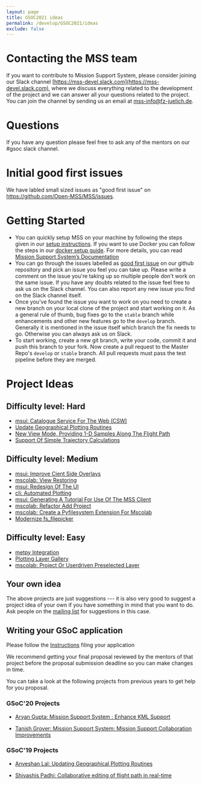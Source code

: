 ```yaml
---
layout: page
title: GSOC2021 ideas
permalink: /develop/GSOC2021/ideas
exclude: false
---
```


# Contacting the MSS team
If you want to contribute to Mission Support System, 
please consider joining our Slack channel [https://mss-devel.slack.com](https://mss-devel.slack.com), 
where we discuss everything related to the development of the project and we can answer 
all your questions related to the project. You can join the channel by sending us an 
email at <mss-info@fz-juelich.de>.

# Questions 
If you have any question please feel free to ask any of the mentors on our #gsoc slack channel.

# Initial good first issues
We have labled small sized issues as "good first issue" on <https://github.com/Open-MSS/MSS/issues>.

# Getting Started
 - You can quickly setup MSS on your machine by following the steps given in our [setup instructions](/develop/Setup-Instructions). If you want to use Docker you can follow the steps in our [docker setup guide](/develop/docker_images). For more details, you can read [Mission Support System’s Documentation](https://mss.readthedocs.io/en/stable)
 - You can go through the issues labelled as [good first issue](https://github.com/Open-MSS/MSS/issues?q=is%3Aissue+is%3Aopen+label%3A%22good+first+issue%22) on our github repository and pick an issue you feel you can take up. Please write a comment on the issue you're taking up so multiple people don't work on the same issue. If you have any doubts related to the issue feel free to ask us on the Slack channel. You can also report any new issue you find on the Slack channel itself.
 - Once you've found the issue you want to work on you need to create a new branch on your local clone of the project and start working on it. As a general rule of thumb, bug fixes go to the `stable` branch while enhancements and other new features go to the `develop` branch. Generally it is mentioned in the issue itself which branch the fix needs to go. Otherwise you can always ask us on Slack.
 - To start working, create a new git branch, write your code, commit it and push this branch to your fork. Now create a pull request to the Master Repo's `develop` or `stable` branch. All pull requests must pass the test pipeline before they are merged.


# Project Ideas

## Difficulty level: Hard
 * [msui: Catalogue Service For The Web (CSW)](/develop/GSOC2021/catalogue_service_for_the_web)
 * [Update Geographical Plotting Routines](/develop/GSOC2021/update_geographical_plotting_routines)
 * [New View Mode, Providing 1-D Samples Along The Flight Path](/develop/GSOC2021/new_1D_view_mode) 
 * [Support Of Simple Trajectory Calculations](/develop/GSOC2021/support_of_simple_trajectory_calculations)


## Difficulty level: Medium
 * [msui: Improve Cient Side Overlays](/develop/GSOC2021/client_side_overlays)
 * [mscolab: View Restoring](/develop/GSOC2021/view_restoring)
 * [msui: Redesign Of The UI](/develop/GSOC2021/msui_ui_redisign)
 * [cli: Automated Plotting](/develop/GSOC2021/automated_plotting)
 * [msui: Generating A Tutorial For Use Of The MSS Client](/develop/GSOC2021/generate_a_tutorial)
 * [mscolab: Refactor Add Project](/develop/GSOC2021/refactor_add_project)
 * [mscolab: Create a Pyfilesystem Extension For Mscolab](/develop/GSOC2021/pyfilesystem_extension_for_mscolab)
 * [Modernize fs_filepicker](/develop/GSOC2021/modernize_fs_filepicker)

## Difficulty level: Easy
 * [metpy Integration](/develop/GSOC2021/metpy_integration)
 * [Plotting Layer Gallery](/develop/GSOC2021/plotting_layer_gallery)
 * [mscolab: Project Or Userdriven Preselected Layer](/develop/GSOC2021/project_or_userdriven_preselected_layer)


## Your own idea

The above projects are just suggestions --- it is also very good to suggest a project idea of your own if you have
something in mind that you want to do. Ask people on the 
[mailing list](https://lists.fz-juelich.de/mailman/listinfo/mss-info) for suggestions in this case.




## Writing your GSoC application

Please follow the [Instructions](/develop/GSOC2021/instructions) filing your application

We recommend getting your final proposal reviewed by the mentors of that project before the 
proposal submission deadline so you can make changes in time.

You can take a look at the following projects from previous years to get help for you proposal.

### GSoC'20 Projects

- [Aryan Gupta: Mission Support System : Enhance KML Support](https://github.com/Open-MSS/MSS/wiki/KML:-Enhance-KML-Support---GSoC-2020)

- [Tanish Grover: Mission Support System: Mission Support Collaboration Improvements](https://github.com/Open-MSS/MSS/wiki/Mscolab:-Mission-Support-Collaboration-Improvements---GSoC-2020)

### GSoC'19 Projects

- [Anveshan Lal: Updating Geographical Plotting Routines](https://github.com/Open-MSS/MSS/wiki/Cartopy:-Updating-Geographical-Plotting-Routines----GSoC-2019)

- [Shivashis Padhi: Collaborative editing of flight path in real-time](https://github.com/Open-MSS/MSS/wiki/Mscolab:-Collaborative-editing-of-flight-path-in-real-time---GSoC19)
